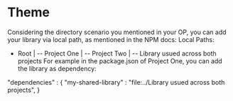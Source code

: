# Theme

Considering the directory scenario you mentioned in your OP, you can add your library via local path, as mentioned in the NPM docs: Local Paths:

- Root
|
 -- Project One 
|
 -- Project Two
|
 -- Library usued across both projects
For example in the package.json of Project One, you can add the library as dependency:

"dependencies" : {
  "my-shared-library" : "file:../Library usued across both projects",
}